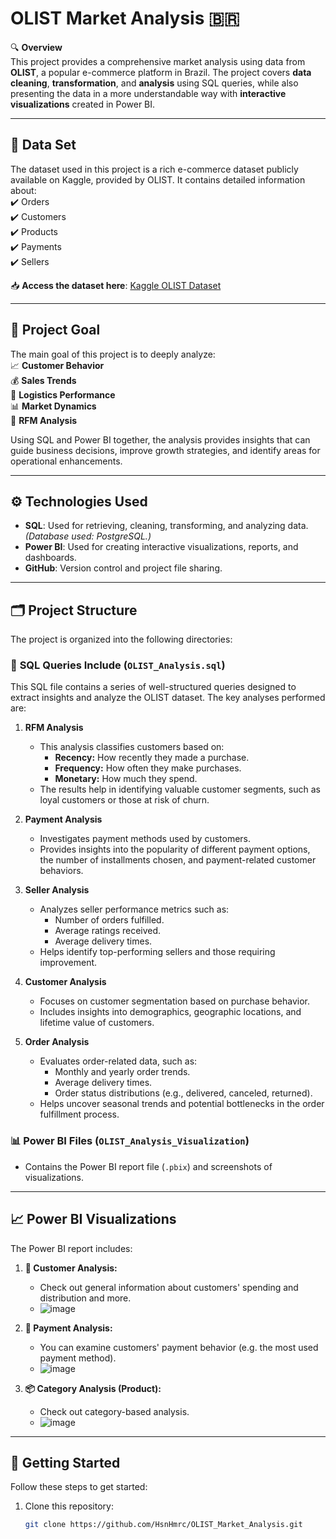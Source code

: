 # OLIST Market Analysis 🇧🇷

🔍 **Overview**  
This project provides a comprehensive market analysis using data from **OLIST**, a popular e-commerce platform in Brazil. The project covers **data cleaning**, **transformation**, and **analysis** using SQL queries, while also presenting the data in a more understandable way with **interactive visualizations** created in Power BI.  

---

## 📂 **Data Set**

The dataset used in this project is a rich e-commerce dataset publicly available on Kaggle, provided by OLIST. It contains detailed information about:  
✔️ Orders  
✔️ Customers  
✔️ Products  
✔️ Payments  
✔️ Sellers  

📥 **Access the dataset here**: [Kaggle OLIST Dataset](https://www.kaggle.com/datasets/olistbr/brazilian-ecommerce-olist-dataset)  

---

## 🎯 **Project Goal**

The main goal of this project is to deeply analyze:  
📈 **Customer Behavior**  
💰 **Sales Trends**  
🚚 **Logistics Performance**  
📊 **Market Dynamics**  
🏅 **RFM Analysis**

Using SQL and Power BI together, the analysis provides insights that can guide business decisions, improve growth strategies, and identify areas for operational enhancements.

---

## ⚙️ **Technologies Used**

* **SQL**: Used for retrieving, cleaning, transforming, and analyzing data. *(Database used: PostgreSQL.)*  
* **Power BI**: Used for creating interactive visualizations, reports, and dashboards.  
* **GitHub**: Version control and project file sharing.

---

## 🗂️ **Project Structure**

The project is organized into the following directories:  

### 📜 **SQL Queries Include (`OLIST_Analysis.sql`)**

This SQL file contains a series of well-structured queries designed to extract insights and analyze the OLIST dataset. The key analyses performed are:  

1. **RFM Analysis**  
   * This analysis classifies customers based on:  
     - **Recency:** How recently they made a purchase.  
     - **Frequency:** How often they make purchases.  
     - **Monetary:** How much they spend.  
   * The results help in identifying valuable customer segments, such as loyal customers or those at risk of churn.  

2. **Payment Analysis**  
   * Investigates payment methods used by customers.  
   * Provides insights into the popularity of different payment options, the number of installments chosen, and payment-related customer behaviors.  

3. **Seller Analysis**  
   * Analyzes seller performance metrics such as:  
     - Number of orders fulfilled.  
     - Average ratings received.  
     - Average delivery times.  
   * Helps identify top-performing sellers and those requiring improvement.  

4. **Customer Analysis**  
   * Focuses on customer segmentation based on purchase behavior.  
   * Includes insights into demographics, geographic locations, and lifetime value of customers.  

5. **Order Analysis**  
   * Evaluates order-related data, such as:  
     - Monthly and yearly order trends.  
     - Average delivery times.  
     - Order status distributions (e.g., delivered, canceled, returned).  
   * Helps uncover seasonal trends and potential bottlenecks in the order fulfillment process.

### 📊 **Power BI Files (`OLIST_Analysis_Visualization`)**
* Contains the Power BI report file (`.pbix`) and screenshots of visualizations.

---

## 📈 **Power BI Visualizations**

The Power BI report includes:  

1. **📅 Customer Analysis:**  
   * Check out general information about customers' spending and distribution and more.  
   * ![image](https://github.com/user-attachments/assets/c0040e6e-5545-4a05-90fc-68dffb80c494)
 

2. **👥 Payment Analysis:**  
   * You can examine customers' payment behavior (e.g. the most used payment method). 
   * ![image](https://github.com/user-attachments/assets/294efa6a-dda7-4cdd-9115-91e5317bef3c)
  

3. **📦 Category Analysis (Product):**  
   * Check out category-based analysis.  
   * ![image](https://github.com/user-attachments/assets/b211402a-80fb-4119-a4ed-767da2c990bb)
  
---

## 🚀 **Getting Started**

Follow these steps to get started:  
1. Clone this repository:  
   ```bash
   git clone https://github.com/HsnHmrc/OLIST_Market_Analysis.git
